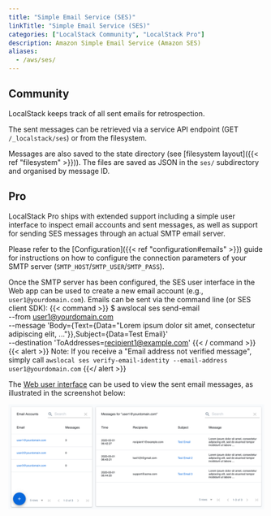 ```yaml
---
title: "Simple Email Service (SES)"
linkTitle: "Simple Email Service (SES)"
categories: ["LocalStack Community", "LocalStack Pro"]
description: Amazon Simple Email Service (Amazon SES)
aliases:
  - /aws/ses/
---
```


## Community

LocalStack keeps track of all sent emails for retrospection.

The sent messages can be retrieved via a service API endpoint (GET `/_localstack/ses`) or from the filesystem.

Messages are also saved to the state directory (see [filesystem layout]({{< ref "filesystem" >}})).
The files are saved as JSON in the `ses/` subdirectory and organised by message ID.

## Pro

LocalStack Pro ships with extended support including a simple user interface to inspect email accounts and sent messages, as well as support for sending SES messages through an actual SMTP email server.

Please refer to the [Configuration]({{< ref "configuration#emails" >}}) guide for instructions on how to configure the connection parameters of your SMTP server (`SMTP_HOST`/`SMTP_USER`/`SMTP_PASS`).

Once the SMTP server has been configured, the SES user interface in the Web app can be used to create a new email account (e.g., `user1@yourdomain.com`).
Emails can be sent via the command line (or SES client SDK):
{{< command >}}
$ awslocal ses send-email \
    --from user1@yourdomain.com \
    --message 'Body={Text={Data="Lorem ipsum dolor sit amet, consectetur adipiscing elit, ..."}},Subject={Data=Test Email}' \
    --destination 'ToAddresses=recipient1@example.com'
{{< / command >}}
{{< alert >}}
Note: If you receive a "Email address not verified message", simply call `awslocal ses verify-email-identity --email-address user1@yourdomain.com`
{{</ alert >}}

The [Web user interface](https://app.localstack.cloud) can be used to view the sent email messages, as illustrated in the screenshot below:

![SES Web Interface](sesInterface.png)
